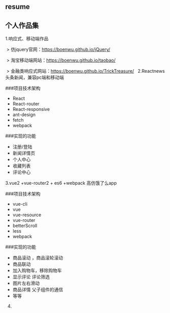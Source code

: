 ## resume

## 个人作品集

1.响应式、移动端作品

  > 仿jquery官网：https://boenwu.github.io/jQuery/
  
  > 淘宝移动端网站：https://boenwu.github.io/taobao/
  
  > 金融类响应式网站：https://boenwu.github.io/TrickTreasure/
  
2.Reactnews头条新闻，兼容pc端和移动端

###项目技术架构
* React
* React-router
* React-responsive
* ant-design
* fetch
* webpack

###实现的功能
* 注册/登陆
* 新闻详情页
* 个人中心
* 收藏列表
* 评论中心

3.vue2 +vue-router2 + es6 +webpack 高仿饿了么app

###项目技术架构
* vue-cli
* vue
* vue-resource
* vue-router
* betterScroll
* less
* webpack

###实现的功能
* 商品滚动 ，商品滚轮滚动
* 商品联动
* 加入购物车，移除购物车
* 显示评论 评论筛选
* 图片左右滑动
* 商品详情  父子组件的通信
* 等等

4.
